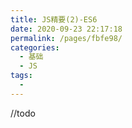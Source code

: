 ```yaml
---
title: JS精要(2)-ES6
date: 2020-09-23 22:17:18
permalink: /pages/fbfe98/
categories: 
  - 基础
  - JS
tags: 
  - 
---
```

//todo